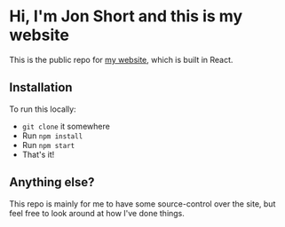 # Hi, I'm Jon Short and this is my website
This is the public repo for [my website](http://jonshort.me/), which is built in React.

## Installation
To run this locally:

- `git clone` it somewhere
- Run `npm install`
- Run `npm start`
- That's it!

## Anything else?
This repo is mainly for me to have some source-control over the site, but feel free to look around at how I've done things.